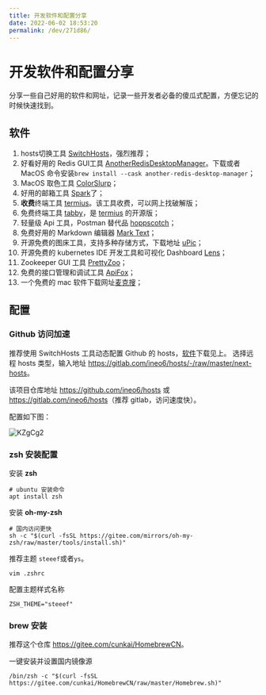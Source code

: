 ```yaml
---
title: 开发软件和配置分享
date: 2022-06-02 18:53:20
permalink: /dev/271d86/
---
```

# 开发软件和配置分享

分享一些自己好用的软件和网址，记录一些开发者必备的傻瓜式配置，方便忘记的时候快速找到。

## 软件

1. hosts切换工具 [SwitchHosts](https://www.electronjs.org/apps/switchhosts)，强烈推荐；
2. 好看好用的 Redis GUI工具 [AnotherRedisDesktopManager](https://gitee.com/qishibo/AnotherRedisDesktopManager)。下载或者 MacOS 命令安装`brew install --cask another-redis-desktop-manager`；
3. MacOS 取色工具 [ColorSlurp](https://apps.apple.com/cn/app/colorslurp/id1287239339?l=en&mt=12)；
4. 好用的邮箱工具 [Spark](https://sparkmailapp.com/zh)了；
5. **收费**终端工具 [termius](https://www.termius.com/)。该工具收费，可以网上找破解版；
6. 免费终端工具 [tabby](https://github.com/Eugeny/tabby/releases)，是 [termius](https://www.termius.com/) 的开源版；
7. 轻量级 Api 工具，Postman 替代品 [hoppscotch](https://hoppscotch.io/cn/)；
8. 免费好用的 Markdown 编辑器 [Mark Text](https://marktext.app/)；
9. 开源免费的图床工具，支持多种存储方式，下载地址 [uPic](https://github.com/gee1k/uPic/releases)；
10. 开源免费的 kubernetes IDE 开发工具和可视化 Dashboard [Lens](https://github.com/lensapp/lens)；
11. Zookeeper GUI 工具 [PrettyZoo](https://github.com/vran-dev/PrettyZoo/releases)；
12. 免费的接口管理和调试工具 [ApiFox](https://www.apifox.cn/)；
13. 一个免费的 mac 软件下载网址[麦克搜](https://www.imacso.com/)；

## 配置

### Github 访问加速

推荐使用 SwitchHosts 工具动态配置 Github 的 hosts，[软件](./#软件)下载见上。
选择远程 hosts 类型，输入地址 <https://gitlab.com/ineo6/hosts/-/raw/master/next-hosts>。

该项目仓库地址 <https://github.com/ineo6/hosts> 或 <https://gitlab.com/ineo6/hosts>（推荐 gitlab，访问速度快）。

配置如下图：

![KZgCg2](https://qiqiang.oss-cn-hangzhou.aliyuncs.com/muan/KZgCg2.jpg)

### zsh 安装配置

安装 **zsh**

```shell
# ubuntu 安装命令
apt install zsh
```

安装 **oh-my-zsh** 

```shell
# 国内访问更快
sh -c "$(curl -fsSL https://gitee.com/mirrors/oh-my-zsh/raw/master/tools/install.sh)"
```
推荐主题 `steeef`或者`ys`。
```shell
vim .zshrc
```
配置主题样式名称
```text
ZSH_THEME="steeef"
```

### brew 安装

推荐这个仓库 <https://gitee.com/cunkai/HomebrewCN>。

一键安装并设置国内镜像源

```shell
/bin/zsh -c "$(curl -fsSL https://gitee.com/cunkai/HomebrewCN/raw/master/Homebrew.sh)"
```

